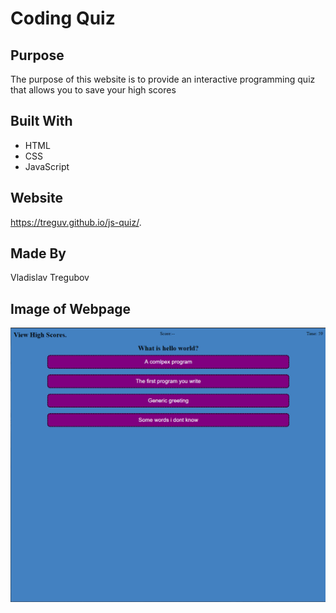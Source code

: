# Coding Quiz

## Purpose
The purpose of this website is to provide an interactive programming quiz that allows you to save your high scores

## Built With
* HTML
* CSS
* JavaScript

## Website
https://treguv.github.io/js-quiz/.

## Made By
Vladislav Tregubov
## Image of Webpage
![Image of webpage](/assets/images/web-screenshot.png)

